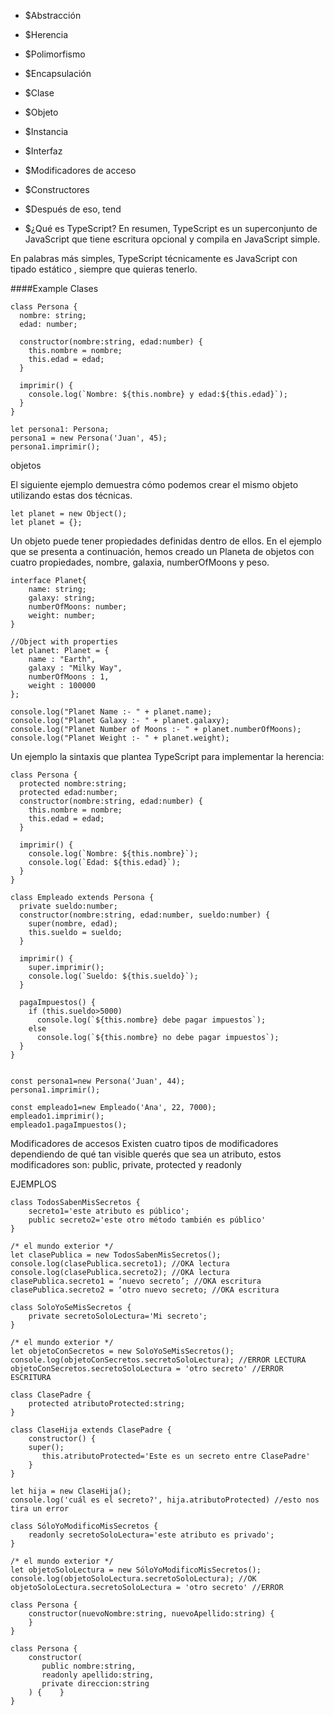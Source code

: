 
* $Abstracción
* $Herencia
* $Polimorfismo
* $Encapsulación
* $Clase
* $Objeto
* $Instancia
* $Interfaz
* $Modificadores de acceso
* $Constructores
* $Después de eso, tend


* $¿Qué es TypeScript?
En resumen, TypeScript es un superconjunto de JavaScript que tiene escritura opcional y compila en JavaScript simple.

En palabras más simples, TypeScript técnicamente es JavaScript con tipado estático , siempre que quieras tenerlo.


####Example
Clases
```
class Persona {
  nombre: string;
  edad: number;

  constructor(nombre:string, edad:number) {
    this.nombre = nombre;
    this.edad = edad;
  }

  imprimir() {
    console.log(`Nombre: ${this.nombre} y edad:${this.edad}`);
  }
}

let persona1: Persona;
persona1 = new Persona('Juan', 45);
persona1.imprimir();

```

objetos

El siguiente ejemplo demuestra cómo podemos crear el mismo objeto utilizando estas dos técnicas.
```
let planet = new Object();
let planet = {};
```
Un objeto puede tener propiedades definidas dentro de ellos. En el ejemplo que se presenta a continuación, hemos creado un Planeta de objetos con cuatro propiedades, nombre, galaxia, numberOfMoons y peso.
```
interface Planet{
	name: string;
	galaxy: string;
	numberOfMoons: number;
	weight: number;
}

//Object with properties
let planet: Planet = {
    name : "Earth",
    galaxy : "Milky Way",
    numberOfMoons : 1,
    weight : 100000
};

console.log("Planet Name :- " + planet.name);
console.log("Planet Galaxy :- " + planet.galaxy);
console.log("Planet Number of Moons :- " + planet.numberOfMoons);
console.log("Planet Weight :- " + planet.weight);
```

Un ejemplo la sintaxis que plantea TypeScript para implementar la herencia:

```
class Persona {
  protected nombre:string;
  protected edad:number;
  constructor(nombre:string, edad:number) {
    this.nombre = nombre;
    this.edad = edad;
  }

  imprimir() {
    console.log(`Nombre: ${this.nombre}`);
    console.log(`Edad: ${this.edad}`);
  }    
}

class Empleado extends Persona {
  private sueldo:number;
  constructor(nombre:string, edad:number, sueldo:number) {
    super(nombre, edad);
    this.sueldo = sueldo;
  }

  imprimir() {
    super.imprimir();
    console.log(`Sueldo: ${this.sueldo}`);      
  }

  pagaImpuestos() {
    if (this.sueldo>5000)
      console.log(`${this.nombre} debe pagar impuestos`);
    else
      console.log(`${this.nombre} no debe pagar impuestos`);
  }
}


const persona1=new Persona('Juan', 44);
persona1.imprimir();

const empleado1=new Empleado('Ana', 22, 7000);
empleado1.imprimir();
empleado1.pagaImpuestos();
```

Modificadores de accesos 
Existen cuatro tipos de modificadores dependiendo de qué tan visible querés que sea un atributo, estos modificadores son: public, private, protected y readonly

EJEMPLOS

```
class TodosSabenMisSecretos {
    secreto1='este atributo es público';
    public secreto2='este otro método también es público'
}

/* el mundo exterior */
let clasePublica = new TodosSabenMisSecretos();
console.log(clasePublica.secreto1); //OKA lectura
console.log(clasePublica.secreto2); //OKA lectura
clasePublica.secreto1 = ‘nuevo secreto’; //OKA escritura
clasePublica.secreto2 = ‘otro nuevo secreto; //OKA escritura
```

```
class SoloYoSeMisSecretos {
    private secretoSoloLectura='Mi secreto';
}

/* el mundo exterior */
let objetoConSecretos = new SoloYoSeMisSecretos();
console.log(objetoConSecretos.secretoSoloLectura); //ERROR LECTURA
objetoConSecretos.secretoSoloLectura = 'otro secreto' //ERROR ESCRITURA
```

```
class ClasePadre {
    protected atributoProtected:string;
}

class ClaseHija extends ClasePadre {
    constructor() {
    super();
       this.atributoProtected='Este es un secreto entre ClasePadre'
    }
}

let hija = new ClaseHija();
console.log('cuál es el secreto?', hija.atributoProtected) //esto nos tira un error
```

```
class SóloYoModificoMisSecretos {
    readonly secretoSoloLectura='este atributo es privado';
}

/* el mundo exterior */
let objetoSoloLectura = new SóloYoModificoMisSecretos();
console.log(objetoSoloLectura.secretoSoloLectura); //OK
objetoSoloLectura.secretoSoloLectura = 'otro secreto' //ERROR

```


```
class Persona {
    constructor(nuevoNombre:string, nuevoApellido:string) {
    }
}

class Persona {
    constructor(
       public nombre:string,
       readonly apellido:string,
       private direccion:string
    ) {    }
}
```


